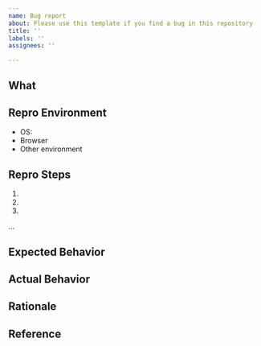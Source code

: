 ```yaml
---
name: Bug report
about: Please use this template if you find a bug in this repository
title: ''
labels: ''
assignees: ''

---
```


## What

## Repro Environment
- OS:
- Browser
- Other environment

## Repro Steps
1.
2.
3.
...

## Expected Behavior

## Actual Behavior

## Rationale

## Reference
